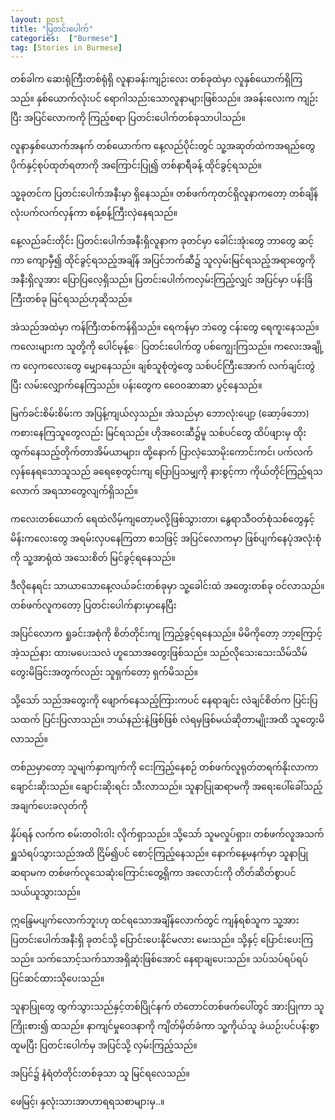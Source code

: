 ```yaml
---
layout: post
title: "ပြတင်းပေါက်"
categories:  ["Burmese"]
tag: [Stories in Burmese]
---
```


တစ်ခါက ဆေးရုံကြီးတစ်ရုံရှိ လူနာခန်းကျဉ်းလေး တစ်ခုထဲမှာ
လူနှစ်ယောက်ရှိကြသည်။
နှစ်ယောက်လုံးပင် ရောဂါသည်းသောလူနာများဖြစ်သည်။
အခန်းလေးက ကျဉ်းပြီး အပြင်လောကကို ကြည့်စရာ
ပြတင်းပေါက်တစ်ခုသာပါသည်။

လူနာနှစ်ယောက်အနက် တစ်ယောက်က နေ့လည်ပိုင်းတွင်
သူ့အဆုတ်ထဲကအရည်တွေ ပိုက်နှင့်စုပ်ထုတ်ရတာကို အကြောင်းပြု၍
တစ်နာရီခန့် ထိုင်ခွင့်ရသည်။

<!-- more -->
သူ့ခုတင်က ပြတင်းပေါက်အနီးမှာ ရှိနေသည်။
တစ်ဖက်ကုတင်ရှိလူနာကတော့
တစ်ချိန်လုံးပက်လက်လှန်ကာ စန့်စန့်ကြီးလှဲနေရသည်။

နေ့လည်ခင်းတိုင်း ပြတင်းပေါက်အနီးရှိလူနာက
ခုတင်မှာ ခေါင်းအုံးတွေ ဘာတွေ ဆင့်ကာ ကျောမှီ၍ ထိုင်ခွင့်ရသည့်အချိန်
အပြင်ဘက်ဆီ၌ သူလှမ်းမြင်ရသည့်အရာတွေကို အနီးရှိလူအား ပြောပြလေ့ရှိသည်။
ပြတင်းပေါက်ကလှမ်းကြည့်လျှင် အပြင်မှာ ပန်းခြံကြီးတစ်ခု မြင်ရသည်ဟုဆိုသည်။

အဲသည်အထဲမှာ ကန်ကြီးတစ်ကန်ရှိသည်။
ရေကန်မှာ ဘဲတွေ ငန်းတွေ ရေကူးနေသည်။
ကလေးများက သူတို့ကို ပေါင်မုန့်ေ ပြတင်းပေါက်တွ ပစ်ကျွေးကြသည်။
ကလေးအချို့က လှေကလေးတွေ မျှောနေသည်။
ချစ်သူစုံတွဲတွေ သစ်ပင်ကြီးအောက် လက်ချင်းတွဲပြီး လမ်းလျှောက်နေကြသည်။
ပန်းတွေက ဝေေ၀ဆာဆာ ပွင့်နေသည်။

မြက်ခင်းစိမ်းစိမ်းက အပြန့်ကျယ်လှသည်။
အဲသည်မှာ ဘောလုံးပျော့ (ဆော့ဖ်ဘော) ကစားနေကြသူတွေလည်း မြင်ရသည်။
ဟိုအဝေးဆီ၌မူ သစ်ပင်တွေ ထိပ်ဖျားမှ ထိုးထွက်နေသည့်တိုက်တာအိမ်ယာများ၊
ထို့နောက် ပြာလဲ့သောမိုးကောင်းကင်၊
ပက်လက်လှန်နေရသောသူသည် ခရေစေ့တွင်းကျ ပြောပြသမျှကို နားစွင့်ကာ
ကိုယ်တိုင်ကြည့်ရသလောက် အရသာတွေလျက်ရှိသည်။

ကလေးတစ်ယောက် ရေထဲလိမ့်ကျတော့မလို့ဖြစ်သွားတာ၊
နွေရာသီဝတ်စုံသစ်တွေနှင့် မိန်းကလေးတွေ အရမ်းလှပနေကြတာ စသဖြင့်
အပြင်လောကမှာ ဖြစ်ပျက်နေပုံအလုံးစုံကို
သူ့အာရုံထဲ အသေးစိတ် မြင်ခွင့်ရနေသည်။


ဒီလိုနေရင်း သာယာသောနေ့လယ်ခင်းတစ်ခုမှာ သူ့ခေါင်းထဲ အတွေးတစ်ခု ဝင်လာသည်။
တစ်ဖက်လူကတော့ ပြတင်းပေါက်နားမှာနေပြီး


အပြင်လောက ရှုခင်းအစုံကို စိတ်တိုင်းကျ ကြည့်ခွင့်ရနေသည်။
မိမိကိုတော့ ဘာ့ကြောင့် အဲ့သည်နား ထားမပေးသလဲ ဟူသောအတွေးဖြစ်သည်။
သည်လိုသေးသေးသိမ်သိမ်တွေးမိခြင်းအတွက်လည်း သူရှက်တော့ ရှက်မိသည်။

သို့သော် သည်အတွေးကို ဖျောက်နေသည့်ကြားကပင်
နေရာချင်း လဲချင်စိတ်က ပြင်းပြသထက် ပြင်းပြလာသည်။
ဘယ်နည်းနဲ့ဖြစ်ဖြစ် လဲရမှဖြစ်မယ်ဆိုတာမျိုးအထိ သူတွေးမိလာသည်။

တစ်ညမှာတော့ သူမျက်နှာကျက်ကို ငေးကြည့်နေစဉ်
တစ်ဖက်လူရုတ်တရက်နိုးလာကာ ချောင်းဆိုးသည်။
ချောင်းဆိုးရင်း သီးလာသည်။ သူနာပြုဆရာမကို အရေးပေါ်ခေါ်သည့်အချက်ပေးခလုတ်ကို

နှိပ်ရန် လက်က စမ်းတဝါးဝါး လိုက်ရှာသည်။
သို့သော် သူမလှုပ်ရှား၊
တစ်ဖက်လူအသက်ရှူသံရပ်သွားသည်အထိ ငြိမ်၍ပင် စောင့်ကြည့်နေသည်။
နောက်နေ့မနက်မှာ သူနာပြုဆရာမက တစ်ဖက်လူသေဆုံးကြောင်းတွေ့ရှိကာ
အလောင်းကို တိတ်ဆိတ်စွာပင် သယ်ယူသွားသည်။

ဣန္ဒြေမပျက်လောက်ဘူးဟု ထင်ရသောအချိန်လောက်တွင်
ကျန်ရစ်သူက သူ့အား ပြတင်းပေါက်အနီးရှိ ခုတင်သို့ ပြောင်းပေးနိုင်မလား မေးသည်။
သို့နှင့် ပြောင်းပေးကြသည်။ သက်သောင့်သက်သာအရှိဆုံးဖြစ်အောင် နေရာချပေးသည်။
သပ်သပ်ရပ်ရပ် ပြင်ဆင်ထားသိုပေးသည်။


သူနာပြုတွေ ထွက်သွားသည်နှင့်တစ်ပြိုင်နက်
တံတောင်တစ်ဖက်ပေါ်တွင် အားပြုကာ သူကြိုးစား၍ ထသည်။
နာကျင်မှုဝေဒနာကို ကျိတ်မှိတ်ခံကာ သူ့ကိုယ်သူ ခဲယဉ်းပင်ပန်းစွာ ထူမပြီး
ပြတင်းပေါက်မှ အပြင်သို့ လှမ်းကြည့်သည်။


အပြင်၌ နံရံတံတိုင်းတစ်ခုသာ သူ မြင်ရလေသည်။

ဖေမြင့်၊ နှလုံးသားအာဟာရရသစာများမှ..။
